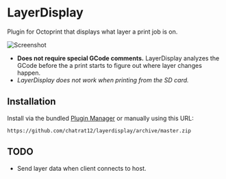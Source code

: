 # LayerDisplay

Plugin for Octoprint that displays what layer a print job is on.

![Screenshot](https://i.imgur.com/v0PFLbV.png)

- **Does not require special GCode comments.** LayerDisplay analyzes the GCode before the a print starts to figure out where layer changes happen.
- *LayerDisplay does not work when printing from the SD card.*

## Installation

Install via the bundled [Plugin Manager](https://github.com/foosel/OctoPrint/wiki/Plugin:-Plugin-Manager) 
or manually using this URL:

    https://github.com/chatrat12/layerdisplay/archive/master.zip

## TODO
- Send layer data when client connects to host.
